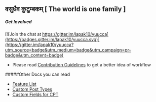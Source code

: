 वसुधैव कुटुम्बकम् [ The world is one family ]
----------
##### Get Involved

[![Join the chat at https://gitter.im/lapak10/yuucca](https://badges.gitter.im/lapak10/yuucca.svg)](https://gitter.im/lapak10/yuucca?utm_source=badge&utm_medium=badge&utm_campaign=pr-badge&utm_content=badge)
 - Please read [Contribution Guidelines](HowToContribute.md) to get a better idea of workflow



#####Other Docs you can read

 - [Feature List](user_roles.md)
 - [Custom Post Types](custom_post_types.md)
 - [Custom Fields for CPT](custom_field_types.md)